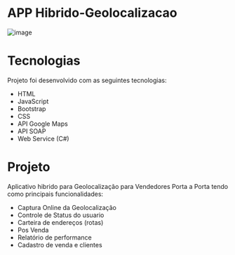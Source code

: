 # APP Hibrido-Geolocalizacao
  
 ![image](https://github.com/Leeoonaam/APP-Hibrido-Geolocalizacao_MP/assets/97477931/c5fdce99-f902-4c18-a811-0da9da1f7088)

# Tecnologias
Projeto foi desenvolvido com as seguintes tecnologias:
 - HTML
 - JavaScript
 - Bootstrap
 - CSS
 - API Google Maps
 - API SOAP
 - Web Service (C#)

# Projeto
Aplicativo hibrido para Geolocalização para Vendedores Porta a Porta tendo como principais funcionalidades:

 - Captura Online da Geolocalização
 - Controle de Status do usuario
 - Carteira de endereços (rotas)
 - Pos Venda
 - Relatório de performance
 - Cadastro de venda e clientes

